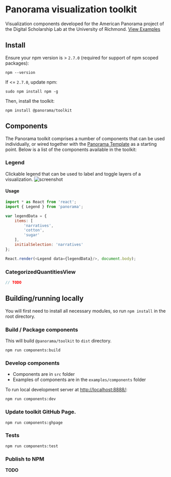 # Panorama visualization toolkit
Visualization components developed for the American Panorama project of the Digital Scholarship Lab at the University of Richmond. [View Examples](http://americanpanorama.github.io/panorama/)


## Install
Ensure your npm version is > `2.7.0` (required for support of npm scoped packages):

`npm --version`

If <= `2.7.0`, update npm:

`sudo npm install npm -g`

Then, install the toolkit:

`npm install @panorama/toolkit`


## Components
The Panorama toolkit comprises a number of components that can be used individually, or wired together with the [Panorama Template](https://github.com/americanpanorama/panorama-template) as a starting point. Below is a list of the components available in the toolkit:


### Legend
Clickable legend that can be used to label and toggle layers of a visualization.
![screenshot](https://cloud.githubusercontent.com/assets/1127259/10005832/610e48b0-606e-11e5-91ee-af887393e22d.png)

#### Usage
```js
import * as React from 'react';
import { Legend } from 'panorama';

var legendData = {
	items: [
		'narratives',
		'cotton',
		'sugar'
	],
	initialSelection: 'narratives'
};

React.render(<Legend data={legendData}/>, document.body);
```

### CategorizedQuantitiesView
```js
// TODO
```

## Building/running locally
You will first need to install all necessary modules, so run `npm install` in the root directory.

### Build / Package components
This will build `@panorama/toolkit` to `dist` directory.
```
npm run components:build
```

### Develop components
* Components are in `src` folder
* Examples of components are in the `examples/components` folder

To run local development server at [http://localhost:8888/](http://localhost:8888/):
```
npm run components:dev
```

### Update toolkit GitHub Page.
```
npm run components:ghpage
```

### Tests
```
npm run components:test
```

### Publish to NPM
**TODO**
